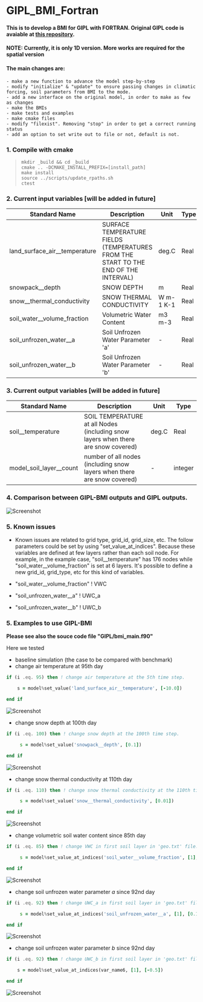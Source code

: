 # GIPL_BMI_Fortran

#### This is to develop a BMI for GIPL with FORTRAN. Original GIPL code is avaiable at [this repository](https://github.com/Elchin/GIPL).

#### **NOTE: Currently, it is only 1D version. More works are required for the spatial version**

#### The main changes are:

	- make a new function to advance the model step-by-step
	- modify "initialize" & "update" to ensure passing changes in climatic forcing, soil parameters from BMI to the mode.
	- add a new interface on the original model, in order to make as few as changes
	- make the BMIs
	- make tests and examples
	- make cmake files
	- modify "filexist". Removing "stop" in order to get a correct running status
	- add an option to set write out to file or not, default is not.

### 1. Compile with cmake ###

> `mkdir _build && cd _build`  
> `cmake .. -DCMAKE_INSTALL_PREFIX=[install_path]`  
> `make install`  
> `source ../scripts/update_rpaths.sh`  
> `ctest`
> 

### 2. Current input variables [will be added in future]

| Standard Name                             | Description                                                                                                                       | Unit     | Type    |
|-------------------------------------------|-----------------------------------------------------------------------------------------------------------------------------------|----------|---------|
| land\_surface\_air\_\_temperature             | SURFACE TEMPERATURE FIELDS (TEMPERATURES FROM THE START TO THE END OF THE INTERVAL)                                               | deg.C    | Real    |
| snowpack\_\_depth                   | SNOW DEPTH                | m     | Real |
| snow\_\_thermal\_conductivity                   | SNOW THERMAL CONDUCTIVITY                | W m-1 K-1    | Real |
| soil\_water\_\_volume\_fraction                   | Volumetric Water Content                | m3 m-3    | Real |
| soil\_unfrozen\_water\_\_a                  | Soil Unfrozen Water Parameter 'a'                | -    | Real |
| soil\_unfrozen\_water\_\_b                  | Soil Unfrozen Water Parameter 'b'                | -    | Real |

### 3. Current output variables [will be added in future]

| Standard Name                             | Description                                                                                                                       | Unit     | Type    |
|-------------------------------------------|-----------------------------------------------------------------------------------------------------------------------------------|----------|---------|
| soil\_\_temperature             | SOIL TEMPERATURE at all Nodes (including snow layers when there are snow covered)                                              | deg.C    | Real    |
| model\_soil\_layer\_\_count             | number of all nodes (including snow layers when there are snow covered)                                              | -    | integer    |

### 4. Comparison between GIPL-BMI outputs and GIPL outputs.

![Screenshot](./_images/check_results_with_benchmark.png)

### 5. Known issues

- Known issues are related to grid type, grid_id, grid_size, etc. The follow parameters could be set by using "set\_value\_at\_indices". Because these variables are defined at few layers rather than each soil node. For example, in the example case, "soil\_\_temperature" has 176 nodes while "soil\_water\_\_volume\_fraction" is set at 6 layers. It's possible to define a new grid\_id, grid\_type, etc for this kind of variables.

 - "soil\_water\_\_volume\_fraction" ! VWC
 - "soil\_unfrozen\_water\_\_a" ! UWC\_a
 - "soil\_unfrozen\_water\_\_b" ! UWC\_b

### 5. Examples to use GIPL-BMI

**Please see also the souce code file "GIPL/bmi_main.f90"**

Here we tested 

- baseline simulation (the case to be compared with benchmark)
- change air temperature at 95th day

```fortran
if (i .eq. 95) then ! change air temperature at the 5th time step.

    s = model%set_value('land_surface_air__temperature', [-10.0])

end if
```
![Screenshot](./_images/change_air_temperature_results.png)

- change snow depth at 100th day

```fortran
if (i .eq. 100) then ! change snow depth at the 100th time step.

     s = model%set_value('snowpack__depth', [0.1])

end if
```
![Screenshot](./_images/change_snow_depth_results.png)

- change snow thermal conductivity at 110th day

```fortran
if (i .eq. 110) then ! change snow thermal conductivity at the 110th time step.

     s = model%set_value('snow__thermal_conductivity', [0.01])

end if
```

![Screenshot](./_images/change_snow_conductivity_results.png)

- change volumetric soil water content since 85th day

```fortran
if (i .eq. 85) then ! change VWC in first soil layer in 'geo.txt' file.

     s = model%set_value_at_indices('soil_water__volume_fraction', [1], [0.1])

end if
```

![Screenshot](./_images/change_vwc_results.png)

- change soil unfrozen water parameter *a* since 92nd day

```fortran
if (i .eq. 92) then ! change UWC_a in first soil layer in 'geo.txt' file.

     s = model%set_value_at_indices('soil_unfrozen_water__a', [1], [0.1])

end if
```

![Screenshot](./_images/change_uwc_a_results.png)

- change soil unfrozen water parameter *b* since 92nd day 

```fortran
if (i .eq. 92) then ! change UWC_b in first soil layer in 'geo.txt' file.

    s = model%set_value_at_indices(var_name6, [1], [-0.5])

end if
```

![Screenshot](./_images/change_uwc_b_results.png)